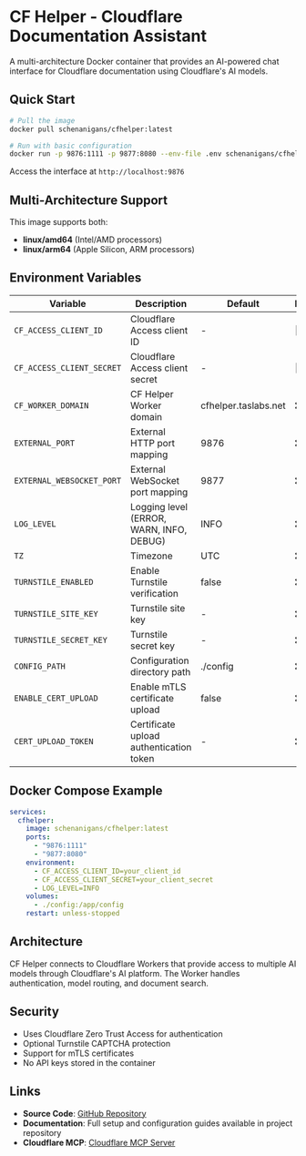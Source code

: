 # CF Helper - Cloudflare Documentation Assistant

A multi-architecture Docker container that provides an AI-powered chat interface for Cloudflare documentation using Cloudflare's AI models.

## Quick Start

```bash
# Pull the image
docker pull schenanigans/cfhelper:latest

# Run with basic configuration
docker run -p 9876:1111 -p 9877:8080 --env-file .env schenanigans/cfhelper:latest
```

Access the interface at `http://localhost:9876`

## Multi-Architecture Support

This image supports both:
- **linux/amd64** (Intel/AMD processors)
- **linux/arm64** (Apple Silicon, ARM processors)

## Environment Variables

| Variable | Description | Default | Required |
|----------|-------------|---------|----------|
| `CF_ACCESS_CLIENT_ID` | Cloudflare Access client ID | - |  |
| `CF_ACCESS_CLIENT_SECRET` | Cloudflare Access client secret | - |  |
| `CF_WORKER_DOMAIN` | CF Helper Worker domain | cfhelper.taslabs.net | ❌ |
| `EXTERNAL_PORT` | External HTTP port mapping | 9876 | ❌ |
| `EXTERNAL_WEBSOCKET_PORT` | External WebSocket port mapping | 9877 | ❌ |
| `LOG_LEVEL` | Logging level (ERROR, WARN, INFO, DEBUG) | INFO | ❌ |
| `TZ` | Timezone | UTC | ❌ |
| `TURNSTILE_ENABLED` | Enable Turnstile verification | false | ❌ |
| `TURNSTILE_SITE_KEY` | Turnstile site key | - | ❌ |
| `TURNSTILE_SECRET_KEY` | Turnstile secret key | - | ❌ |
| `CONFIG_PATH` | Configuration directory path | ./config | ❌ |
| `ENABLE_CERT_UPLOAD` | Enable mTLS certificate upload | false | ❌ |
| `CERT_UPLOAD_TOKEN` | Certificate upload authentication token | - | ❌ |

## Docker Compose Example

```yaml
services:
  cfhelper:
    image: schenanigans/cfhelper:latest
    ports:
      - "9876:1111"
      - "9877:8080"
    environment:
      - CF_ACCESS_CLIENT_ID=your_client_id
      - CF_ACCESS_CLIENT_SECRET=your_client_secret
      - LOG_LEVEL=INFO
    volumes:
      - ./config:/app/config
    restart: unless-stopped
```

## Architecture

CF Helper connects to Cloudflare Workers that provide access to multiple AI models through Cloudflare's AI platform. The Worker handles authentication, model routing, and document search.

## Security

- Uses Cloudflare Zero Trust Access for authentication
- Optional Turnstile CAPTCHA protection
- Support for mTLS certificates
- No API keys stored in the container

## Links

- **Source Code**: [GitHub Repository](https://github.com/cloudflare/mcp-server-cloudflare)
- **Documentation**: Full setup and configuration guides available in project repository
- **Cloudflare MCP**: [Cloudflare MCP Server](https://github.com/cloudflare/mcp-server-cloudflare/tree/main/apps/docs-vectorize)
